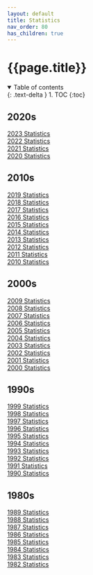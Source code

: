 ```yaml
---
layout: default
title: Statistics
nav_order: 80
has_children: true
---
```


# {{page.title}}

<details open markdown="block">
  <summary>
    Table of contents
  </summary>
  {: .text-delta }
1. TOC
{:toc}
</details>

## 2020s

[2023 Statistics](2023-statistics)<br />
[2022 Statistics](2022-statistics)<br />
[2021 Statistics](2021-statistics)<br />
[2020 Statistics](2020-statistics)<br />

## 2010s

[2019 Statistics](2019-statistics)<br />
[2018 Statistics](2018-statistics)<br />
[2017 Statistics](2017-statistics)<br />
[2016 Statistics](2016-statistics)<br />
[2015 Statistics](2015-statistics)<br />
[2014 Statistics](2014-statistics)<br />
[2013 Statistics](2013-statistics)<br />
[2012 Statistics](2012-statistics)<br />
[2011 Statistics](2011-statistics)<br />
[2010 Statistics](2010-statistics)<br />

## 2000s

[2009 Statistics](2009-statistics)<br />
[2008 Statistics](2008-statistics)<br />
[2007 Statistics](2007-statistics)<br />
[2006 Statistics](2006-statistics)<br />
[2005 Statistics](2005-statistics)<br />
[2004 Statistics](2004-statistics)<br />
[2003 Statistics](2003-statistics)<br />
[2002 Statistics](2002-statistics)<br />
[2001 Statistics](2001-statistics)<br />
[2000 Statistics](2000-statistics)<br />

## 1990s

[1999 Statistics](1999-statistics)<br />
[1998 Statistics](1998-statistics)<br />
[1997 Statistics](1997-statistics)<br />
[1996 Statistics](1996-statistics)<br />
[1995 Statistics](1995-statistics)<br />
[1994 Statistics](1994-statistics)<br />
[1993 Statistics](1993-statistics)<br />
[1992 Statistics](1992-statistics)<br />
[1991 Statistics](1991-statistics)<br />
[1990 Statistics](1990-statistics)<br />

## 1980s

[1989 Statistics](1989-statistics)<br />
[1988 Statistics](1988-statistics)<br />
[1987 Statistics](1987-statistics)<br />
[1986 Statistics](1986-statistics)<br />
[1985 Statistics](1985-statistics)<br />
[1984 Statistics](1984-statistics)<br />
[1983 Statistics](1983-statistics)<br />
[1982 Statistics](1982-statistics)<br />